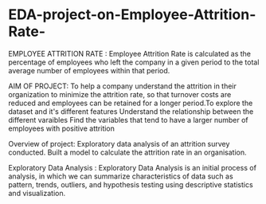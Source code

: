 # EDA-project-on-Employee-Attrition-Rate-
EMPLOYEE ATTRITION RATE : Employee Attrition Rate is calculated as the percentage of employees who left the company in a given period to the total average number of employees within that period.

AIM OF PROJECT:
To help a company understand the attrition in their organization to minimize the attrition rate, so that turnover costs are reduced and employees can be retained for a longer period.To explore the dataset and it's different features Understand the relationship between the different varaibles Find the variables that tend to have a larger number of employees with positive attrition


Overview of project:
Exploratory data analysis of an attrition survey conducted. Built a model to calculate the attrition rate in an organisation.


Exploratory Data Analysis :
Exploratory Data Analysis is an initial process of analysis, in which we can summarize characteristics of data such as pattern, trends, outliers, and hypothesis testing using descriptive statistics and visualization.
